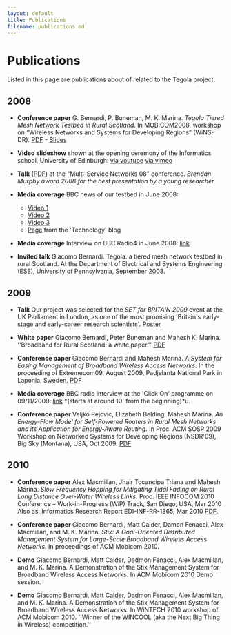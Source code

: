 ```yaml
---
layout: default
title: Publications
filename: publications.md
---
```


Publications
============

Listed in this page are publications about of related to the Tegola
project.

2008
----

* **Conference paper** G. Bernardi, P. Buneman, M. K. Marina.
  *Tegola Tiered Mesh Network Testbed in Rural Scotland*. In
  MOBICOM2008, workshop on “Wireless Networks and Systems for
  Developing Regions” (WiNS-DR). 
  [PDF](http://www.tegola.org.uk/misc/winsdr08-paper.pdf) -
  [Slides](http://www.tegola.org.uk/misc/winsdr08-slides.pdf)

* **Video slideshow** shown at the opening ceremony of the
  Informatics school, University of Edinburgh:
  [via youtube](http://uk.youtube.com/watch?v=4LNBMTiX-Os&fmt=18)
  [via vimeo](http://www.vimeo.com/2268793)

* **Talk** ([PDF](http://www.tegola.org.uk/misc/msn08-slides.pdf))
  at the "Multi-Service Networks 08" conference. *Brendan Murphy
  award 2008 for the best presentation by a young researcher*

* **Media coverage** BBC news of our testbed in June 2008: 
  * [Video 1](http://news.bbc.co.uk/1/hi/technology/7433605.stm)
  * [Video 2](http://news.bbc.co.uk/1/hi/technology/7433025.stm)
  * [Video 3](http://news.bbc.co.uk/1/hi/sci/tech/7433054.stm)
  * [Page](http://www.bbc.co.uk/blogs/technology/2008/06/begging_for_broadband.html) from the 'Technology' blog

* **Media coverage** Interview on BBC Radio4 in June 2008: [link](http://www.bbc.co.uk/radio4/today/listenagain/ram/today2_20080603.ram)

* **Invited talk** Giacomo Bernardi. Tegola: a tiered mesh network
  testbed in rural Scotland. At the Department of Electrical and
  Systems Engineering (ESE), University of Pennsylvania, September
  2008.

2009
----

* **Talk** Our project was selected for the *SET for BRITAIN 2009* event
    at the UK Parliament in London, as one of the most promising
    'Britain's early-stage and early-career research
    scientists'. [Poster](misc/poster_a4.pdf)

* **White paper** Giacomo Bernardi, Peter Buneman and Mahesh
    K. Marina. ''Broadband for Rural Scotland: a white paper.''
    [PDF](misc/whitepaper.pdf)

* **Conference paper** Giacomo Bernardi and Mahesh Marina. *A System
    for Easing Management of Broadband Wireless Access Networks.* In
    the proceeding of Extremecom09, August 2009, Padjelanta National
    Park in Laponia, Sweden. [PDF](misc/extremecom2009-paper.pdf)

* **Media coverage** BBC radio interview at the 'Click On' programme
  on 09/11/2009:
  [link](http://www.bbc.co.uk/iplayer/console/b00npwh0)
  *(starts at around 10' from the beginning)*u.

* **Conference paper** Veljko Pejovic, Elizabeth Belding, Mahesh 
  Marina. *An Energy-Flow Model for Self-Powered Routers in Rural Mesh
  Networks and its Application for Energy-Aware Routing.* In Proc. ACM
  SOSP 2009 Workshop on Networked Systems for Developing Regions
  (NSDR'09), Big Sky (Montana), USA, Oct
  2009. [PDF](http://homepages.inf.ed.ac.uk/mmarina/papers/sosp_nsdr09.pdf)

2010
----

* **Conference paper** Alex Macmillan, Jhair Tocancipa Triana and
  Mahesh Marina. *Slow Frequency Hopping for Mitigating Tidal Fading on
  Rural Long Distance Over-Water Wireless Links.* Proc. IEEE INFOCOM 2010
  Conference – Work-in-Progress (WiP) Track, San Diego, USA, Mar 2010
  Also as: Informatics Research Report EDI-INF-RR-1365, Mar 2010
  [PDF](http://homepages.inf.ed.ac.uk/mmarina/papers/EDI-INF-RR-1365.pdf).

* **Conference paper** Giacomo Bernardi, Matt Calder, Damon Fenacci,
  Alex Macmillan, and M. K. Marina. *Stix: A Goal-Oriented Distributed
  Management System for Large-Scale Broadband Wireless Access
  Networks.* In proceedings of ACM Mobicom 2010.

* **Demo** Giacomo Bernardi, Matt Calder, Dadmon Fenacci, Alex
  Macmillan, and M. K. Marina. A Demonstration of the Stix Management
  System for Broadband Wireless Access Networks. In ACM Mobicom 2010
  Demo session.

* **Demo** Giacomo Bernardi, Matt Calder, Dadmon Fenacci, Alex
  Macmillan, and M. K. Marina. A Demonstration of the Stix
  Management System for Broadband Wireless Access Networks. In
  WiNTECH 2010 workshop of ACM Mobicom 2010. ''Winner of the WINCOOL
  (aka the Next Big Thing in Wireless) competition.''

